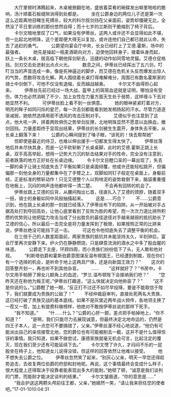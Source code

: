　　大厅里顿时沸腾起来，木桌被掀翻在地，盛放着菜肴的碗碟发出噼里啪啦的脆响，汤汁顺着石板缝隙淌得到处都是。
　　坐在公爵身边的两位儿子还是第一次这么近距离地目睹生死搏杀，较大的科尔拔剑挡在父亲面前，姿势却僵硬无比，全然没了平日里训练的那份悠然自得；而十七岁的兰斯则干脆缩到了椅子背后。
　　卡尔文暗地里叹了口气，如果没有伊蒂丝，这两人或许还不会显得如此不堪，但一比起北地明珠，这个差距便大得无以复加，或许连他们自己都已就此认命，失去了追赶的勇气。
　　公爵望向宴会厅中央，长女已经盯上了艾德.霍斯，场中的最强者。
　　她先是操起一瓶麦酒砸向对方，迫使他回转身子，接着纵身而起，跃上一条长木桌，居高临下朝他挥剑斩去，迅捷的动作如同雪地灵猫。艾德仓促格挡，剑刃交击处迸射出点点火光。
　　数息之间，伊蒂丝已经挥出了五六剑，叮叮当当的声音连成一串，像是死神逼近的脚步，而艾德在危机关头反而爆发出惊人的气势，悉数将攻击化解。两人围绕着长桌打得难解难分，周围已有数名霍斯家的骑士中剑倒下，可他不仅没有退缩，反而越战越勇。
　　卡尔文不由得担心起来。
　　伊蒂丝先前已经过一场大战，盔甲上的斑斑血迹就是证明，哪怕没有受伤，体力也必然消耗了不少，加上女性在力量方面天生处于弱势，这样缠斗下去对她显然不利。
　　可伊蒂丝脸上看不到一丝惧意。
　　她的眼神紧紧盯着对方，明亮的眸子如同闪烁的星芒，每一次击剑都能看到她发梢扬起的汗水。尽管力道逐渐减弱，她依然选择用密不透风的攻击压制对手。
　　艾德似乎也注意到了这点，他大吼一声，拼着两败俱伤之势举剑反撩，北地明珠显然不愿意以血换血，撤剑回挡。力量差距终于显现出结果，伊蒂丝的长剑被生生震开，身体失去平衡，从长桌上翻落下来！
　　公爵的心瞬间提到了嗓子眼，“该死的！快去帮帮她”
　　但即使是最近的侍卫，也难以伸出援手一切都发生得太快了。
　　伊蒂丝落地后并未尽快其身，而是一记平砍斩断了长桌桌脚，此时的艾德.霍斯正跳上长桌，双手高高举起，想用一记势大力沉的斩击结果对手的性命，完全没有注意到，前者跌落的地方正好处在长桌边缘。
　　令卡尔文目瞪口呆的一幕出现了，失去一脚的桌子让骑士彻底失去了平衡如果只是桌面倾覆，他或许还能轻松跳开，但偏偏那一刻他全身的力量都集中在了手臂之上，双脚如同钉子般定在桌面上，身躯前倾，正是标准的劈斩动作！只见艾德整个人以狗啃泥的姿势栽倒下来，脑袋重重撞在地板上，沉闷的响声连他都听得一清二楚。
　　不会再有回转的机会了。
　　伊蒂丝跳上艾德的后背，从腰间掏出匕首，径直扎入了艾德的颈脖，随着双手一扭，骑士的身躯如同中风般抽搐起来。
　　这是……巧合？
　　不……公爵意识到，他在跳上长桌的那一刻就已经落入了伊蒂丝布下的陷阱。从一开始被对手占据高处打到夺回高处，让他心底里看到了反败为胜的希望，而一次次力道比拼所积攒的优势则让他把猛力攻击当成了分出胜负的最佳途径对手越来越弱的抵抗助长了艾德的信心，所以最后一击完全是将力量发挥到了极限，如果按照正常的比拼来说，伊蒂丝绝没可能挡下这一击。
　　可这也令他彻底失去了调整平衡的机会。
　　在三倍于己的人数差距面前，两家贵族的抵抗并未能坚持太久，半刻钟后，宴会厅里再次安静下来。炉火仍在静静燃烧，只是肆意流淌的酒水之中多了股血腥的味道。
　　公爵走下主座，环顾四周，而小贵族们纷纷低下了头，无人敢和他对视。
　　“利斯塔伯爵和霍斯伯爵意图谋反温布顿国王，已经遭到制裁，现在你们有一个选择的机会，是听命于地上这两具尸体，还是向新国王效力？”
　　这次的回答整齐划一，再也听不到其他杂音。
　　……
　　“这样就好了？”书房中，卡尔文用手帕擦了擦女儿额角上的血迹，“罗兰.温布顿陛下会接纳我们吧？”
　　“您昨天还在称他为叛王呢，”伊蒂丝打趣道，“这么快就决定向他称臣了？”
　　“这不是你说的么，”公爵瞪了她一眼，“反正打不过还不如尽早投降，要是不能取信于陛下，我们就要成为贵族的公敌了！”
　　不经仲裁庭审判，直接处死两名大贵族，这已经打破了贵族交战的基本底线。如果不是灰堡近两年战火频传，各地领主换了一茬又一茬，加上有提费科做榜样，他绝对不敢按伊蒂丝说的那样下死手。
　　“我不知道。”
　　“什……什么？”公爵的心肝一颤，差点把手帕掉地上，“你不知道？”
　　“是啊，我们只能尽力去展现诚意，但最终决定北地命运的，仍然是四王子本人，这一点您可不要搞错了，父亲。”伊蒂丝漫不经心地说道，“他仍有可能派出自己的亲信接管北地，您的爵位也有可能被削去一截，这并不是什么值得惊讶的事情。我只知道，如果不做尝试，康德家族就毫无机会可言，比起注定的覆灭，现在我们至少还有可能延续下去。”
　　卡尔文愣了许久，才闷闷不乐的一屁股坐在椅子上，他知道女儿说得没错，但这样的回答依然让他难以接受。
　　他不想失去公爵之位。
　　伊蒂丝忽然笑了起来，“别灰心父亲，明天一早您还得趁势追击，去收复两位伯爵的府邸和封地呢。再说，这个事情最终会变成什么样子，很大程度上还得取决于投靠者能表现出多大的能耐。”她顿了顿，“诚意是我们谈判的门票，而能耐才能决定谈判的结果。”
　　卡尔文皱眉道，“你的意思是……”
　　“我会护送这两颗头颅前往王都，父亲，”她嫣然一笑，“请让我来担任您的使者吧。”17-01-1010:04:31